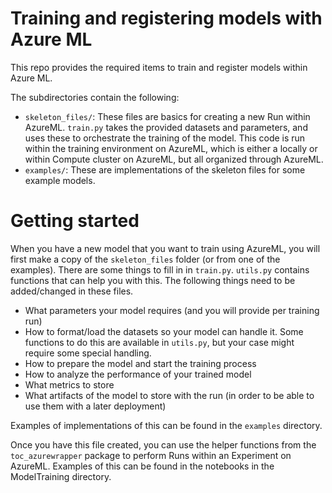 # Training and registering models with Azure ML

This repo provides the required items to train and register models within Azure
ML.

The subdirectories contain the following:

- `skeleton_files/`:  These files are basics for creating a new Run within
                      AzureML. `train.py` takes the provided datasets and
                      parameters, and uses these to orchestrate the training of
                      the model. This code is run within the training
                      environment on AzureML, which is either a locally or
                      within Compute cluster on AzureML, but all organized
                      through AzureML.
- `examples/`:        These are implementations of the skeleton files for some
                      example models.

# Getting started

When you have a new model that you want to train using AzureML, you
will first make a copy of the `skeleton_files` folder (or from one
of the examples). There are some things to fill in in `train.py`.
`utils.py` contains functions that can help you with this. The 
following things need to be added/changed in these files.

- What parameters your model requires (and you will provide per
  training run)
- How to format/load the datasets so your model can handle it. Some
  functions to do this are available in `utils.py`, but your case
  might require some special handling.
- How to prepare the model and start the training process
- How to analyze the performance of your trained model
- What metrics to store
- What artifacts of the model to store with the run (in order to
  be able to use them with a later deployment)

Examples of implementations of this can be found in the `examples`
directory.

Once you have this file created, you can use the helper functions
from the `toc_azurewrapper` package to perform Runs within an
Experiment on AzureML. Examples of this can be found in the 
notebooks in the ModelTraining directory.
